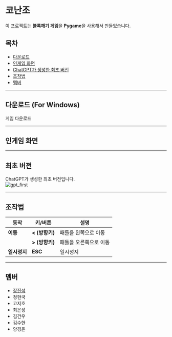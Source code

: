 # 코난조

이 프로젝트는 **블록깨기 게임**을 **Pygame**을 사용해서 만들었습니다.

## 목차
- [다운로드](#다운로드-for-windows)
- [인게임 화면](#인게임-화면)
- [ChatGPT가 생성한 최초 버전](#최초-버전)
- [조작법](#조작법)
- [멤버](#멤버)

-----

## 다운로드 (For Windows)
게임 다운로드

-----

## 인게임 화면

-----

## 최초 버전
ChatGPT가 생성한 최초 버전입니다.  
![gpt_first](https://github.com/user-attachments/assets/06657891-16fa-496b-845b-564d36715004)

-----

## 조작법
| 동작          | 키/버튼               | 설명                         |
|---------------|-----------------------|------------------------------|
| **이동**      | **< (방향키)**                 | 패들을 왼쪽으로 이동                |
|               | **> (방향키)**                 | 패들을 오른쪽으로 이동         |
| **일시정지**      | **ESC**        | 일시정지                       |

-----

## 멤버

- [장진석](https://github.com/Jinseok2419342)
- 정현국
- 고지호
- 최은성
- 김건우
- 김수한
- 양경윤
